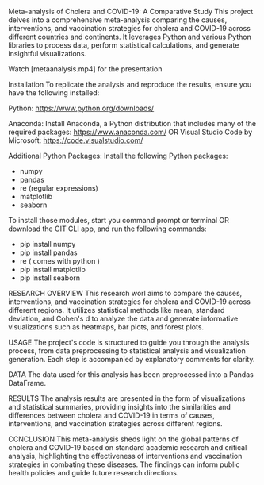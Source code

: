 Meta-analysis of Cholera and COVID-19: A Comparative Study
This project delves into a comprehensive meta-analysis comparing the causes, interventions, and vaccination strategies for cholera and COVID-19 across different countries and continents. It leverages Python and various Python libraries to process data, perform statistical calculations, and generate insightful visualizations.

Watch [metaanalysis.mp4] for the presentation

Installation
To replicate the analysis and reproduce the results, ensure you have the following installed:

Python: https://www.python.org/downloads/ 

Anaconda: Install Anaconda, a Python distribution that includes many of the required packages: https://www.anaconda.com/
OR Visual Studio Code by Microsoft: https://code.visualstudio.com/ 

Additional Python Packages: Install the following Python packages:

- numpy 
- pandas
- re (regular expressions)
- matplotlib
- seaborn

To install those modules, start you command prompt or terminal OR download the GIT CLI app, and run the following commands:

- pip install numpy
- pip install pandas
- re ( comes with python )
- pip install matplotlib
- pip install seaborn

RESEARCH OVERVIEW
This research worl aims to compare the causes, interventions, and vaccination strategies for cholera and COVID-19 across different regions. It utilizes statistical methods like mean, standard deviation, and Cohen's d to analyze the data and generate informative visualizations such as heatmaps, bar plots, and forest plots.

USAGE
The project's code is structured to guide you through the analysis process, from data preprocessing to statistical analysis and visualization generation. Each step is accompanied by explanatory comments for clarity.

DATA
The data used for this analysis has been preprocessed into a Pandas DataFrame.

RESULTS
The analysis results are presented in the form of visualizations and statistical summaries, providing insights into the similarities and differences between cholera and COVID-19 in terms of causes, interventions, and vaccination strategies across different regions.

CCNCLUSION
This meta-analysis sheds light on the global patterns of cholera and COVID-19 based on standard academic research and critical analysis, highlighting the effectiveness of interventions and vaccination strategies in combating these diseases. The findings can inform public health policies and guide future research directions.